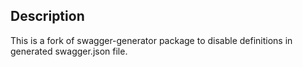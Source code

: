 ## Description

This is a fork of swagger-generator package to disable definitions in generated swagger.json file.

